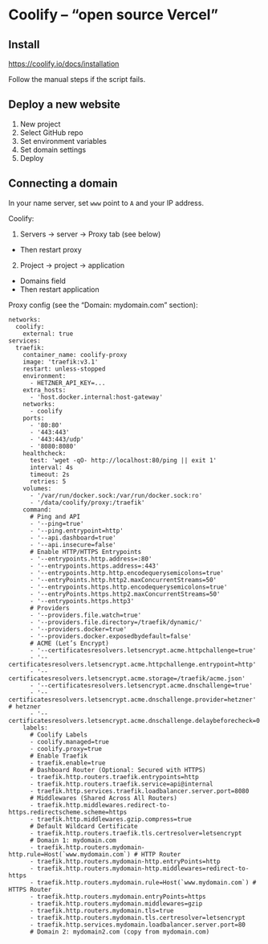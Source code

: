 # Coolify – “open source Vercel”

## Install

https://coolify.io/docs/installation

Follow the manual steps if the script fails.

## Deploy a new website

1. New project
2. Select GitHub repo
3. Set environment variables
4. Set domain settings
5. Deploy

## Connecting a domain

In your name server, set `www`	point to `A` and your IP address.

Coolify:

1. Servers → server → Proxy tab (see below)
  - Then restart proxy
2. Project → project → application
  - Domains field
  - Then restart application

Proxy config (see the “Domain: mydomain.com” section):

    networks:
      coolify:
        external: true
    services:
      traefik:
        container_name: coolify-proxy
        image: 'traefik:v3.1'
        restart: unless-stopped
        environment:
          - HETZNER_API_KEY=...
        extra_hosts:
          - 'host.docker.internal:host-gateway'
        networks:
          - coolify
        ports:
          - '80:80'
          - '443:443'
          - '443:443/udp'
          - '8080:8080'
        healthcheck:
          test: 'wget -qO- http://localhost:80/ping || exit 1'
          interval: 4s
          timeout: 2s
          retries: 5
        volumes:
          - '/var/run/docker.sock:/var/run/docker.sock:ro'
          - '/data/coolify/proxy:/traefik'
        command:
          # Ping and API
          - '--ping=true'
          - '--ping.entrypoint=http'
          - '--api.dashboard=true'
          - '--api.insecure=false'
          # Enable HTTP/HTTPS Entrypoints
          - '--entrypoints.http.address=:80'
          - '--entrypoints.https.address=:443'
          - '--entrypoints.http.http.encodequerysemicolons=true'
          - '--entryPoints.http.http2.maxConcurrentStreams=50'
          - '--entrypoints.https.http.encodequerysemicolons=true'
          - '--entryPoints.https.http2.maxConcurrentStreams=50'
          - '--entrypoints.https.http3'
          # Providers
          - '--providers.file.watch=true'
          - '--providers.file.directory=/traefik/dynamic/'
          - '--providers.docker=true'
          - '--providers.docker.exposedbydefault=false'
          # ACME (Let’s Encrypt)
          - '--certificatesresolvers.letsencrypt.acme.httpchallenge=true'
          - '--certificatesresolvers.letsencrypt.acme.httpchallenge.entrypoint=http'
          - '--certificatesresolvers.letsencrypt.acme.storage=/traefik/acme.json'
          - '--certificatesresolvers.letsencrypt.acme.dnschallenge=true'
          - '--certificatesresolvers.letsencrypt.acme.dnschallenge.provider=hetzner' # hetzner
          - '--certificatesresolvers.letsencrypt.acme.dnschallenge.delaybeforecheck=0'
        labels:
          # Coolify Labels
          - coolify.managed=true
          - coolify.proxy=true
          # Enable Traefik
          - traefik.enable=true
          # Dashboard Router (Optional: Secured with HTTPS)
          - traefik.http.routers.traefik.entrypoints=http
          - traefik.http.routers.traefik.service=api@internal
          - traefik.http.services.traefik.loadbalancer.server.port=8080
          # Middlewares (Shared Across All Routers)
          - traefik.http.middlewares.redirect-to-https.redirectscheme.scheme=https
          - traefik.http.middlewares.gzip.compress=true
          # Default Wildcard Certificate
          - traefik.http.routers.traefik.tls.certresolver=letsencrypt
          # Domain 1: mydomain.com
          - traefik.http.routers.mydomain-http.rule=Host(`www.mydomain.com`) # HTTP Router
          - traefik.http.routers.mydomain-http.entryPoints=http
          - traefik.http.routers.mydomain-http.middlewares=redirect-to-https
          - traefik.http.routers.mydomain.rule=Host(`www.mydomain.com`) # HTTPS Router
          - traefik.http.routers.mydomain.entryPoints=https
          - traefik.http.routers.mydomain.middlewares=gzip
          - traefik.http.routers.mydomain.tls=true
          - traefik.http.routers.mydomain.tls.certresolver=letsencrypt
          - traefik.http.services.mydomain.loadbalancer.server.port=80
          # Domain 2: mydomain2.com (copy from mydomain.com)
